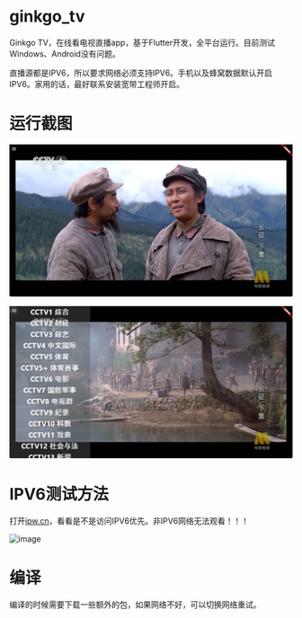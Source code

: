 # ginkgo_tv

Ginkgo TV，在线看电视直播app，基于Flutter开发，全平台运行。目前测试Windows、Android没有问题。

直播源都是IPV6，所以要求网络必须支持IPV6。手机以及蜂窝数据默认开启IPV6。家用的话，最好联系安装宽带工程师开启。

# 运行截图

![Windows](https://github.com/hupo376787/ginkgo_tv/blob/master/screenshot/0.jpg)

![Windows](https://github.com/hupo376787/ginkgo_tv/blob/master/screenshot/1.jpg)

# IPV6测试方法

打开[ipw.cn](https://ipw.cn/)，看看是不是访问IPV6优先。非IPV6网络无法观看！！！

![image](https://github.com/user-attachments/assets/85e71ff6-04c9-4549-948f-7f28a1fa4b9a)

 # 编译

 编译的时候需要下载一些额外的包，如果网络不好，可以切换网络重试。
